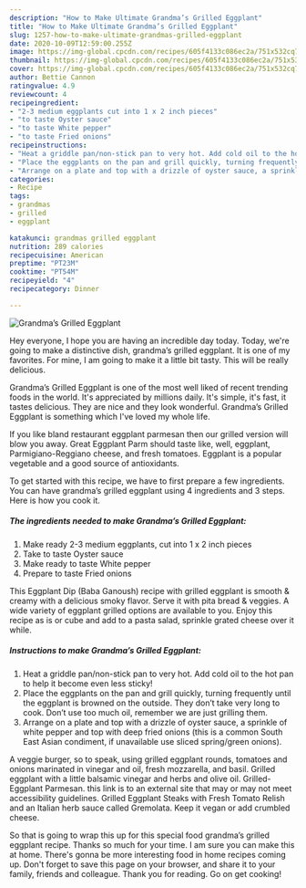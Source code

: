 ```yaml
---
description: "How to Make Ultimate Grandma’s Grilled Eggplant"
title: "How to Make Ultimate Grandma’s Grilled Eggplant"
slug: 1257-how-to-make-ultimate-grandmas-grilled-eggplant
date: 2020-10-09T12:59:00.255Z
image: https://img-global.cpcdn.com/recipes/605f4133c086ec2a/751x532cq70/grandmas-grilled-eggplant-recipe-main-photo.jpg
thumbnail: https://img-global.cpcdn.com/recipes/605f4133c086ec2a/751x532cq70/grandmas-grilled-eggplant-recipe-main-photo.jpg
cover: https://img-global.cpcdn.com/recipes/605f4133c086ec2a/751x532cq70/grandmas-grilled-eggplant-recipe-main-photo.jpg
author: Bettie Cannon
ratingvalue: 4.9
reviewcount: 4
recipeingredient:
- "2-3 medium eggplants cut into 1 x 2 inch pieces"
- "to taste Oyster sauce"
- "to taste White pepper"
- "to taste Fried onions"
recipeinstructions:
- "Heat a griddle pan/non-stick pan to very hot. Add cold oil to the hot pan to help it become even less sticky!"
- "Place the eggplants on the pan and grill quickly, turning frequently until the eggplant is browned on the outside. They don’t take very long to cook. Don’t use too much oil, remember we are just grilling them."
- "Arrange on a plate and top with a drizzle of oyster sauce, a sprinkle of white pepper and top with deep fried onions (this is a common South East Asian condiment, if unavailable use sliced spring/green onions)."
categories:
- Recipe
tags:
- grandmas
- grilled
- eggplant

katakunci: grandmas grilled eggplant 
nutrition: 289 calories
recipecuisine: American
preptime: "PT23M"
cooktime: "PT54M"
recipeyield: "4"
recipecategory: Dinner

---
```



![Grandma’s Grilled Eggplant](https://img-global.cpcdn.com/recipes/605f4133c086ec2a/751x532cq70/grandmas-grilled-eggplant-recipe-main-photo.jpg)

Hey everyone, I hope you are having an incredible day today. Today, we're going to make a distinctive dish, grandma’s grilled eggplant. It is one of my favorites. For mine, I am going to make it a little bit tasty. This will be really delicious.

Grandma’s Grilled Eggplant is one of the most well liked of recent trending foods in the world. It's appreciated by millions daily. It's simple, it's fast, it tastes delicious. They are nice and they look wonderful. Grandma’s Grilled Eggplant is something which I've loved my whole life.

If you like bland restaurant eggplant parmesan then our grilled version will blow you away. Great Eggplant Parm should taste like, well, eggplant, Parmigiano-Reggiano cheese, and fresh tomatoes. Eggplant is a popular vegetable and a good source of antioxidants.


To get started with this recipe, we have to first prepare a few ingredients. You can have grandma’s grilled eggplant using 4 ingredients and 3 steps. Here is how you cook it.

<!--inarticleads1-->

##### The ingredients needed to make Grandma’s Grilled Eggplant:

1. Make ready 2-3 medium eggplants, cut into 1 x 2 inch pieces
1. Take to taste Oyster sauce
1. Make ready to taste White pepper
1. Prepare to taste Fried onions


This Eggplant Dip (Baba Ganoush) recipe with grilled eggplant is smooth &amp; creamy with a delicious smoky flavor. Serve it with pita bread &amp; veggies. A wide variety of eggplant grilled options are available to you. Enjoy this recipe as is or cube and add to a pasta salad, sprinkle grated cheese over it while. 

<!--inarticleads2-->

##### Instructions to make Grandma’s Grilled Eggplant:

1. Heat a griddle pan/non-stick pan to very hot. Add cold oil to the hot pan to help it become even less sticky!
1. Place the eggplants on the pan and grill quickly, turning frequently until the eggplant is browned on the outside. They don’t take very long to cook. Don’t use too much oil, remember we are just grilling them.
1. Arrange on a plate and top with a drizzle of oyster sauce, a sprinkle of white pepper and top with deep fried onions (this is a common South East Asian condiment, if unavailable use sliced spring/green onions).


A veggie burger, so to speak, using grilled eggplant rounds, tomatoes and onions marinated in vinegar and oil, fresh mozzarella, and basil. Grilled eggplant with a little balsamic vinegar and herbs and olive oil. Grilled-Eggplant Parmesan. this link is to an external site that may or may not meet accessibility guidelines. Grilled Eggplant Steaks with Fresh Tomato Relish and an Italian herb sauce called Gremolata. Keep it vegan or add crumbled cheese. 

So that is going to wrap this up for this special food grandma’s grilled eggplant recipe. Thanks so much for your time. I am sure you can make this at home. There's gonna be more interesting food in home recipes coming up. Don't forget to save this page on your browser, and share it to your family, friends and colleague. Thank you for reading. Go on get cooking!
